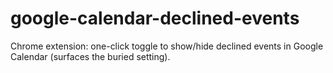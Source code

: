 # google-calendar-declined-events
Chrome extension: one-click toggle to show/hide declined events in Google Calendar (surfaces the buried setting).
